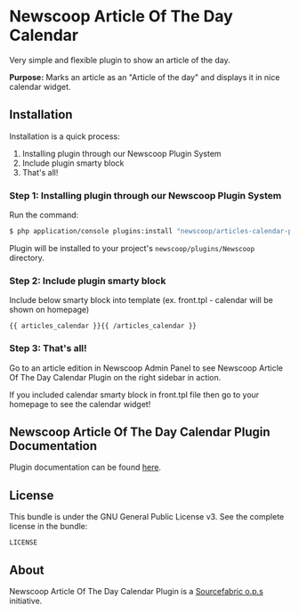 Newscoop Article Of The Day Calendar
=======================

Very simple and flexible plugin to show an article of the day.

**Purpose:** Marks an article as an "Article of the day" and displays it in nice calendar widget.

Installation
-------------
Installation is a quick process:


1. Installing plugin through our Newscoop Plugin System
2. Include plugin smarty block
3. That's all!

### Step 1: Installing plugin through our Newscoop Plugin System
Run the command:
``` bash
$ php application/console plugins:install "newscoop/articles-calendar-plugin" --env=prod
```
Plugin will be installed to your project's `newscoop/plugins/Newscoop` directory.

### Step 2: Include plugin smarty block

Include below smarty block into template (ex. front.tpl - calendar will be shown on homepage)
```smarty
{{ articles_calendar }}{{ /articles_calendar }}
```
### Step 3: That's all!
Go to an article edition in Newscoop Admin Panel to see Newscoop Article Of The Day Calendar Plugin on the right sidebar in action.

If you included calendar smarty block in front.tpl file then go to your homepage to see the calendar widget!

Newscoop Article Of The Day Calendar Plugin Documentation
-------------
Plugin documentation can be found [here](http://nps-docs.grupasiedzieje.pl/Plugins/Newscoop_Article_Of_The_Day_Calendar_Plugin).

License
-------

This bundle is under the GNU General Public License v3. See the complete license in the bundle:

    LICENSE

About
-------
Newscoop Article Of The Day Calendar Plugin is a [Sourcefabric o.p.s](https://github.com/sourcefabric) initiative.
